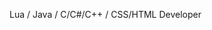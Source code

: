 Lua / Java / C/C#/C++ / CSS/HTML Developer
<!---
Ersterhokage/Ersterhokage is a ✨ special ✨ repository because its `README.md` (this file) appears on your GitHub profile.
You can click the Preview link to take a look at your changes.
--->
